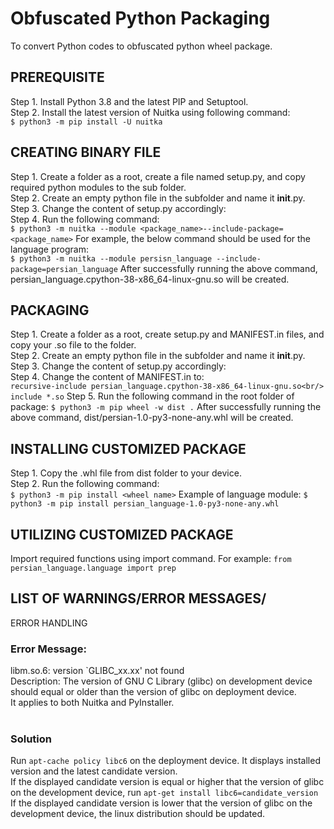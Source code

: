 # Obfuscated Python Packaging
To convert Python codes to obfuscated python wheel package.<br/>
 
## PREREQUISITE
Step 1. Install Python 3.8 and the latest PIP and Setuptool.<br/>
Step 2. Install the latest version of Nuitka using following command:<br/>
`$ python3 -m pip install -U nuitka`

## CREATING BINARY FILE
Step 1. Create a folder as a root, create a file named setup.py, and copy required python modules to the sub folder.<br/>
Step 2. Create an empty python file in the subfolder and name it __init__.py.<br/>
Step 3. Change the content of setup.py accordingly: <br/>
Step 4. Run the following command:<br/>
`$ python3 -m nuitka --module <package_name>--include-package=<package_name>`
For example, the below command should be used for the language program:<br/>
`$ python3 -m nuitka --module persisn_language --include-package=persian_language`
After successfully running the above command, persian_language.cpython-38-x86_64-linux-gnu.so will be created.
## PACKAGING
Step 1. Create a folder as a root, create setup.py and MANIFEST.in files, and copy your .so file to the folder.<br/>
Step 2. Create an empty python file in the subfolder and name it __init__.py.<br/>
Step 3. Change the content of setup.py accordingly:<br/>
Step 4. Change the content of  MANIFEST.in to:<br/>
`recursive-include persian_language.cpython-38-x86_64-linux-gnu.so<br/>
include *.so`
Step 5. Run the following command  in the  root folder of package:
`$ python3 -m pip wheel -w dist .`
After successfully running the above command, dist/persian-1.0-py3-none-any.whl will be created.
## INSTALLING CUSTOMIZED PACKAGE
Step 1. Copy the .whl file from dist folder to your device. <br/>
Step 2.  Run the following command:<br/>
`$ python3 -m pip install <wheel name>`
Example of language module: 
`$ python3 -m pip install persian_language-1.0-py3-none-any.whl`
## UTILIZING CUSTOMIZED PACKAGE
Import required functions using import command. For example:
`from persian_language.language import prep`


## LIST OF WARNINGS/ERROR MESSAGES/
ERROR HANDLING
### Error Message:    
libm.so.6: version `GLIBC_xx.xx' not found<br/>
	Description:	The version of GNU C Library (glibc) on development device should equal or older than the version of glibc on deployment device. 
	<br/>It applies to both Nuitka and PyInstaller.<br/>
	<br/>
### Solution
Run `apt-cache policy libc6` on the deployment device. It displays installed version and the latest candidate version.<br/>
If the displayed candidate version is equal or higher that the version of glibc on the development device, run `apt-get install libc6=candidate_version`<br/>
If the displayed candidate version is lower that the version of glibc on the development device, the linux distribution should be updated.<br/>
